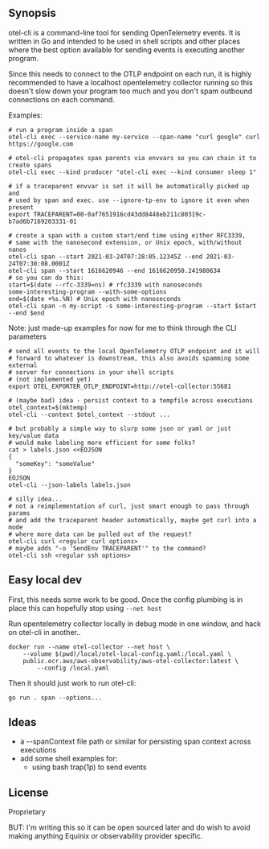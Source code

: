 ## Synopsis

otel-cli is a command-line tool for sending OpenTelemetry events. It is written in
Go and intended to be used in shell scripts and other places where the best option
available for sending events is executing another program.

Since this needs to connect to the OTLP endpoint on each run, it is highly recommended
to have a localhost opentelemetry collector running so this doesn't slow down your
program too much and you don't spam outbound connections on each command.

Examples:
```shell
# run a program inside a span
otel-cli exec --service-name my-service --span-name "curl google" curl https://google.com

# otel-cli propagates span parents via envvars so you can chain it to create spans
otel-cli exec --kind producer "otel-cli exec --kind consumer sleep 1"

# if a traceparent envvar is set it will be automatically picked up and
# used by span and exec. use --ignore-tp-env to ignore it even when present
export TRACEPARENT=00-0af7651916cd43dd8448eb211c80319c-b7ad6b7169203331-01

# create a span with a custom start/end time using either RFC3339,
# same with the nanosecond extension, or Unix epoch, with/without nanos
otel-cli span --start 2021-03-24T07:28:05.12345Z --end 2021-03-24T07:30:08.0001Z
otel-cli span --start 1616620946 --end 1616620950.241980634
# so you can do this:
start=$(date --rfc-3339=ns) # rfc3339 with nanoseconds
some-interesting-program --with-some-options
end=$(date +%s.%N) # Unix epoch with nanoseconds
otel-cli span -n my-script -s some-interesting-program --start $start --end $end
```

Note: just made-up examples for now for me to think through the CLI parameters

```shell
# send all events to the local OpenTelemetry OTLP endpoint and it will
# forward to whatever is downstream, this also avoids spamming some external
# server for connections in your shell scripts
# (not implemented yet)
export OTEL_EXPORTER_OTLP_ENDPOINT=http://otel-collector:55681

# (maybe bad) idea - persist context to a tempfile across executions
otel_context=$(mktemp)
otel-cli --context $otel_context --stdout ...

# but probably a simple way to slurp some json or yaml or just key/value data
# would make labeling more efficient for some folks?
cat > labels.json <<EOJSON
{
  "someKey": "someValue"
}
EOJSON
otel-cli --json-labels labels.json

# silly idea...
# not a reimplementation of curl, just smart enough to pass through params
# and add the traceparent header automatically, maybe get curl into a mode
# where more data can be pulled out of the request?
otel-cli curl <regular curl options>
# maybe adds "-o 'SendEnv TRACEPARENT'" to the command?
otel-cli ssh <regular ssh options>
```

## Easy local dev

First, this needs some work to be good. Once the config plumbing is in
place this can hopefully stop using `--net host`

Run opentelemetry collector locally in debug mode in one window, and
hack on otel-cli in another..

```shell
docker run --name otel-collector --net host \
	--volume $(pwd)/local/otel-local-config.yaml:/local.yaml \
	public.ecr.aws/aws-observability/aws-otel-collector:latest \
		--config /local.yaml
```

Then it should just work to run otel-cli:

```shell
go run . span --options...
```

## Ideas

   * a --spanContext file path or similar for persisting span context across executions
   * add some shell examples for:
      * using bash trap(1p) to send events

## License

Proprietary

BUT: I'm writing this so it can be open sourced later and do wish to avoid making anything
Equinix or observability provider specific.
